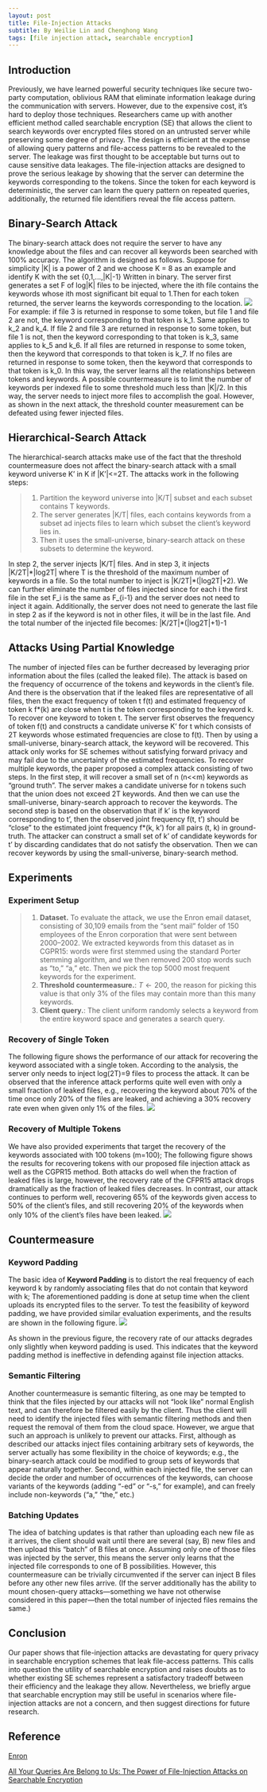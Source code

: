 ```yaml
---
layout: post
title: File-Injection Attacks
subtitle: By Weilie Lin and Chenghong Wang
tags: [file injection attack, searchable encryption]
---
```


## Introduction
Previously, we have learned powerful security techniques like secure two-party computation, oblivious RAM that eliminate information leakage during the communication with servers. However, due to the expensive cost, it’s hard to deploy those techniques. Researchers came up with another efficient method called searchable encryption (SE) that allows the client to search keywords over encrypted files stored on an untrusted server while preserving some degree of privacy. The design is efficient at the expense of allowing query patterns and file-access patterns to be revealed to the server. The leakage was first thought to be acceptable but turns out to cause sensitive data leakages. The file-injection attacks are designed to prove the serious leakage by showing that the server can determine the keywords corresponding to the tokens. Since the token for each keyword is deterministic, the server can learn the query pattern on repeated queries, additionally, the returned file identifiers reveal the file access pattern. 
## Binary-Search Attack
The binary-search attack does not require the server to have any knowledge about the files and can recover all keywords been searched with 100% accuracy. The algorithm is designed as follows. Suppose for simplicity |K| is a power of 2 and we choose K = 8 as an example and identify K with the set {0,1,...,|K|-1} Written in binary. 
The server first generates a set F of log|K| files to be injected, where the ith file contains the keywords whose ith most significant bit equal to 1.Then for each token returned, the server learns the keywords corresponding to the location. 
![](https://i.imgur.com/9EMqhyN.png)
For example: if file 3 is returned in response to some token, but file 1 and file 2 are not, the keyword corresponding to that token is k_1. Same applies to k_2 and k_4. If file 2 and file 3 are returned in response to some token, but file 1 is not, then the keyword corresponding to that token is k_3, same applies to k_5 and k_6. If all files are returned in response to some token, then the keyword that corresponds to that token is k_7. If no files are returned in response to some token, then the keyword that corresponds to that token is k_0. In this way, the server learns all the relationships between tokens and keywords. 
A possible countermeasure is to limit the number of keywords per indexed file to some threshold much less than |K|/2. In this way, the server needs to inject more files to accomplish the goal. However, as shown in the next attack, the threshold counter measurement can be defeated using fewer injected files.

## Hierarchical-Search Attack 
The hierarchical-search attacks make use of the fact that the threshold countermeasure does not affect the binary-search attack with a small keyword universe K’ in K if |K’|<=2T. The attacks work in the following steps:

> 1. Partition the keyword universe into |K/T| subset and each subset contains T keywords. 
> 2. The server generates |K/T| files, each contains keywords from a subset ad injects files to learn which subset the client’s keyword lies in.
> 3. Then it uses the small-universe, binary-search attack on these subsets to determine the keyword.

In step 2, the server injects |K/T| files. And in step 3, it injects |K/2T|\*|log2T| where T is the threshold of the maximum number of keywords in a file. So the total number to inject is |K/2T|\*(|log2T|+2). We can further eliminate the number of files injected since for each i the first file in the set F_i is the same as F_{i-1} and the server does not need to inject it again. Additionally, the server does not need to generate the last file in step 2 as if the keyword is not in other files, it will be in the last file. And the total number of the injected file becomes: |K/2T|\*(|log2T|+1)-1
## Attacks Using Partial Knowledge
The number of injected files can be further decreased by leveraging prior information about the files (called the leaked file). The attack is based on the frequency of occurrence of the tokens and keywords in the client’s file. And there is the observation that if the leaked files are representative of all files, then the exact frequency of token t f(t) and estimated frequency of token k f\*(k) are close when t is the token corresponding to the keyword k.
To recover one keyword to token t. The server first observes the frequency of token f(t) and constructs a candidate universe K’ for t which consists of 2T keywords whose estimated frequencies are close to f(t). Then by using a small-universe, binary-search attack, the keyword will be recovered. This attack only works for SE schemes without satisfying forward privacy and may fail due to the uncertainty of the estimated frequencies.
To recover multiple keywords, the paper proposed a complex attack consisting of two steps.
In the first step, it will recover a small set of n (n<<m) keywords as “ground truth”. The server makes a candidate universe for n tokens such that the union does not exceed 2T keywords. And then we can use the small-universe, binary-search approach to recover the keywords.
The second step is based on the observation that if k’ is the keyword corresponding to t’, then the observed joint frequency f(t, t’) should be “close” to the estimated joint frequency f\*(k, k’) for all pairs (t, k) in ground-truth. The attacker can construct a small set of k’ of candidate keywords for t’ by discarding candidates that do not satisfy the observation. Then we can recover keywords by using the small-universe, binary-search method.



## Experiments 
### Experiment Setup

> 1. **Dataset.** To evaluate the attack, we use the Enron email dataset, consisting of 30,109 emails from the “sent mail” folder of 150 employees of the Enron corporation that were sent between 2000–2002. We extracted keywords from this dataset as in CGPR15: words were first stemmed using the standard Porter stemming algorithm, and we then removed 200 stop words such as “to,” “a,” etc. Then we pick the top 5000 most frequent keywords for the experiment.
> 2. **Threshold countermeasure.**: $T\gets200$, the reason for picking this value is that only 3% of the files may contain more than this many keywords.
> 3. **Client query.**: The client uniform randomly selects a keyword from the entire keyword space and generates a search query.



### Recovery of Single Token
The following figure shows the performance of our attack for recovering the keyword associated with a single token. According to the analysis, the server only needs to inject log(2T)=9 files to process the attack. It can be observed that the inference attack performs quite well even with only a small fraction of leaked files, e.g., recovering the keyword about 70% of the time once only 20% of the files are leaked, and achieving a 30% recovery rate even when given only 1% of the files.
![](https://i.imgur.com/QNc8NOu.png)


### Recovery of Multiple Tokens
We have also provided experiments that target the recovery of the keywords associated with 100 tokens (m=100); The following figure shows the results for recovering tokens with our proposed file injection attack as well as the CGPR15 method. Both attacks do well when the fraction of leaked files is large, however, the recovery rate of the CFPR15 attack drops dramatically as the fraction of leaked files decreases. In contrast, our attack continues to perform well, recovering 65% of the keywords given access to 50% of the client’s files, and still recovering 20% of the keywords when only 10% of the client’s files have been leaked.
![](https://i.imgur.com/iW8xaZQ.png)


## Countermeasure
### Keyword Padding
The basic idea of **Keyword Padding** is to distort the real frequency of each keyword k by randomly associating files that do not contain that keyword with k; The aforementioned padding is done at setup time when the client uploads its encrypted files to the server. To test the feasibility of keyword padding, we have provided similar evaluation experiments, and the results are shown in the following figure.
![](https://i.imgur.com/axLD4ze.png)

 As shown in the previous figure, the recovery rate of our attacks degrades only slightly when keyword padding is used. This indicates that the keyword padding method is ineffective in defending against file injection attacks.


### Semantic Filtering
Another countermeasure is semantic filtering, as one may be tempted to think that the files injected by our attacks will not “look like” normal English text, and can therefore be filtered easily by the client. Thus the client will need to identify the injected files with semantic filtering methods and then request the removal of them from the cloud space. However, we argue that such an approach is unlikely to prevent our attacks. First, although as described our attacks inject files containing arbitrary sets of keywords, the server actually has some flexibility in the choice of keywords; e.g., the binary-search attack could be modified to group sets of keywords that appear naturally together. Second, within each injected file, the server can decide the order and number of occurrences of the keywords, can choose variants of the keywords (adding “-ed” or “-s,” for example), and can freely include non-keywords (“a,” “the,” etc.) 


### Batching Updates
The idea of batching updates is that rather than uploading each new file as it arrives, the client should wait until there are several (say, B) new files and then upload this “batch” of B files at once. Assuming only one of those files was injected by the server, this means the server only learns that the injected file corresponds to one of B possibilities. However, this countermeasure can be trivially circumvented if the server can inject B files before any other new files arrive. (If the server additionally has the ability to mount chosen-query attacks—something we have not otherwise considered in this paper—then the total number of injected files remains the same.) 


## Conclusion

Our paper shows that file-injection attacks are devastating for query privacy in searchable encryption schemes that leak file-access patterns. This calls into question the utility of searchable encryption and raises doubts as to whether existing SE schemes represent a satisfactory tradeoff between their efficiency and the leakage they allow. Nevertheless, we briefly argue that searchable encryption may still be useful in scenarios where file-injection attacks are not a concern, and then suggest directions for future research.


## Reference
[Enron](https://www.cs.cmu.edu/~enron/)

[All Your Queries Are Belong to Us: The Power of File-Injection Attacks on Searchable Encryption](https://eprint.iacr.org/2016/172.pdf)
